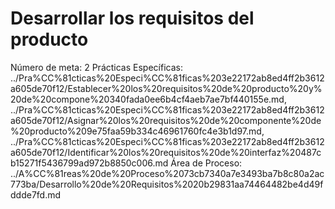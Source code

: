# Desarrollar los requisitos del producto

Número de meta: 2
Prácticas Específicas: ../Pra%CC%81cticas%20Especi%CC%81ficas%203e22172ab8ed4ff2b3612a605de70f12/Establecer%20los%20requisitos%20de%20producto%20y%20de%20compone%20340fada0ee6b4cf4aeb7ae7bf440155e.md, ../Pra%CC%81cticas%20Especi%CC%81ficas%203e22172ab8ed4ff2b3612a605de70f12/Asignar%20los%20requisitos%20de%20componente%20de%20producto%209e75faa59b334c46961760fc4e3b1d97.md, ../Pra%CC%81cticas%20Especi%CC%81ficas%203e22172ab8ed4ff2b3612a605de70f12/Identificar%20los%20requisitos%20de%20interfaz%20487cb15271f5436799ad972b8850c006.md
Área de Proceso: ../A%CC%81reas%20de%20Proceso%2073cb7340a7e3493ba7b8c80a2ac773ba/Desarrollo%20de%20Requisitos%2020b29831aa74464482be4d49fddde7fd.md